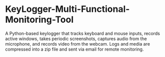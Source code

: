 # KeyLogger-Multi-Functional-Monitoring-Tool
A Python-based keylogger that tracks keyboard and mouse inputs, records active windows, takes periodic screenshots, captures audio from the microphone, and records video from the webcam. Logs and media are compressed into a zip file and sent via email for remote monitoring.
